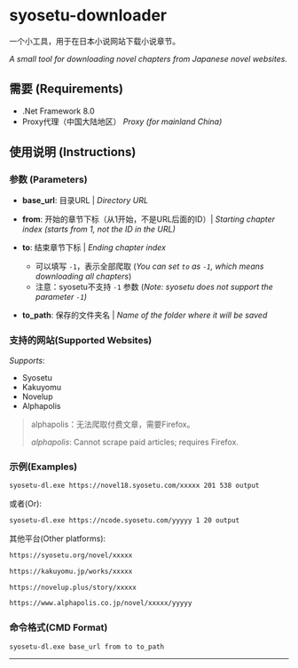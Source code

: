# syosetu-downloader

一个小工具，用于在日本小说网站下载小说章节。

*A small tool for downloading novel chapters from Japanese novel websites.*

## 需要 (Requirements)
- .Net Framework 8.0
- Proxy代理（中国大陆地区） *Proxy (for mainland China)*

## 使用说明 (Instructions)

### 参数 (Parameters)
- **base_url**: 目录URL | *Directory URL*
- **from**: 开始的章节下标（从1开始，不是URL后面的ID）| *Starting chapter index (starts from 1, not the ID in the URL)*
- **to**: 结束章节下标 | *Ending chapter index*
    - 可以填写 `-1`，表示全部爬取 (*You can set `to` as `-1`, which means downloading all chapters*)
    - 注意：syosetu不支持 `-1` 参数 (*Note: syosetu does not support the parameter `-1`)*
    
- **to_path**: 保存的文件夹名 | *Name of the folder where it will be saved*

### 支持的网站(Supported Websites)
*Supports*:
* Syosetu
* Kakuyomu
* Novelup
* Alphapolis

> alphapolis：无法爬取付费文章，需要Firefox。
> 
> _alphapolis_: Cannot scrape paid articles; requires Firefox.

### 示例(Examples)

```bash
syosetu-dl.exe https://novel18.syosetu.com/xxxxx 201 538 output
```

或者(Or):

```bash
syosetu-dl.exe https://ncode.syosetu.com/yyyyy 1 20 output 
```

其他平台(Other platforms):
```bash 
https://syosetu.org/novel/xxxxx 

https://kakuyomu.jp/works/xxxxx 

https://novelup.plus/story/xxxxx 

https://www.alphapolis.co.jp/novel/xxxxx/yyyyy  
```

### 命令格式(CMD Format)

```bash 
syosetu-dl.exe base_url from to to_path 
```

---
